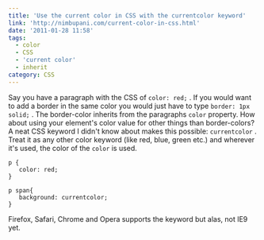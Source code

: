 ```yaml
---
title: 'Use the current color in CSS with the currentcolor keyword'
link: 'http://nimbupani.com/current-color-in-css.html'
date: '2011-01-28 11:58'
tags:
  - color
  - CSS
  - 'current color'
  - inherit
category: CSS
---
```


Say you have a paragraph with the CSS of `color: red;` . If you would want to add a border in the same color you would just have to type `border: 1px solid;` . The border-color inherits from the paragraphs `color` property. How about using your element's color value for other things than border-colors? A neat CSS keyword I didn't know about makes this possible: `currentcolor` . Treat it as any other color keyword (like red, blue, green etc.) and wherever it's used, the color of the `color` is used.

    p {
       color: red;
    }
    
    p span{
       background: currentcolor;
    }
Firefox, Safari, Chrome and Opera supports the keyword but alas, not IE9 yet.

